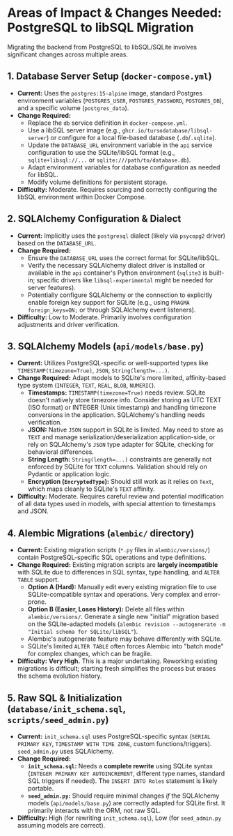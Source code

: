 # Areas of Impact & Changes Needed: PostgreSQL to libSQL Migration

Migrating the backend from PostgreSQL to libSQL/SQLite involves significant changes across multiple areas.

## 1. Database Server Setup (`docker-compose.yml`)

- **Current:** Uses the `postgres:15-alpine` image, standard Postgres environment variables (`POSTGRES_USER`, `POSTGRES_PASSWORD`, `POSTGRES_DB`), and a specific volume (`postgres_data`).
- **Change Required:**
  - Replace the `db` service definition in `docker-compose.yml`.
  - Use a libSQL server image (e.g., `ghcr.io/tursodatabase/libsql-server`) or configure for a local file-based database (`.db`/`.sqlite`).
  - Update the `DATABASE_URL` environment variable in the `api` service configuration to use the SQLite/libSQL format (e.g., `sqlite+libsql://...` or `sqlite:///path/to/database.db`).
  - Adapt environment variables for database configuration as needed for libSQL.
  - Modify volume definitions for persistent storage.
- **Difficulty:** Moderate. Requires sourcing and correctly configuring the libSQL environment within Docker Compose.

## 2. SQLAlchemy Configuration & Dialect

- **Current:** Implicitly uses the `postgresql` dialect (likely via `psycopg2` driver) based on the `DATABASE_URL`.
- **Change Required:**
  - Ensure the `DATABASE_URL` uses the correct format for SQLite/libSQL.
  - Verify the necessary SQLAlchemy dialect driver is installed or available in the `api` container's Python environment (`sqlite3` is built-in; specific drivers like `libsql-experimental` might be needed for server features).
  - Potentially configure SQLAlchemy or the connection to explicitly enable foreign key support for SQLite (e.g., using `PRAGMA foreign_keys=ON;` or through SQLAlchemy event listeners).
- **Difficulty:** Low to Moderate. Primarily involves configuration adjustments and driver verification.

## 3. SQLAlchemy Models (`api/models/base.py`)

- **Current:** Utilizes PostgreSQL-specific or well-supported types like `TIMESTAMP(timezone=True)`, `JSON`, `String(length=...)`.
- **Change Required:** Adapt models to SQLite's more limited, affinity-based type system (`INTEGER`, `TEXT`, `REAL`, `BLOB`, `NUMERIC`).
  - **Timestamps:** `TIMESTAMP(timezone=True)` needs review. SQLite doesn't natively store timezone info. Consider storing as UTC TEXT (ISO format) or INTEGER (Unix timestamp) and handling timezone conversions in the application. SQLAlchemy's handling needs verification.
  - **JSON:** Native `JSON` support in SQLite is limited. May need to store as `TEXT` and manage serialization/deserialization application-side, or rely on SQLAlchemy's `JSON` type adapter for SQLite, checking for behavioral differences.
  - **String Length:** `String(length=...)` constraints are generally not enforced by SQLite for `TEXT` columns. Validation should rely on Pydantic or application logic.
  - **Encryption (`EncryptedType`):** Should still work as it relies on `Text`, which maps cleanly to SQLite's `TEXT` affinity.
- **Difficulty:** Moderate. Requires careful review and potential modification of all data types used in models, with special attention to timestamps and JSON.

## 4. Alembic Migrations (`alembic/` directory)

- **Current:** Existing migration scripts (`*.py` files in `alembic/versions/`) contain PostgreSQL-specific SQL operations and type definitions.
- **Change Required:** Existing migration scripts are **largely incompatible** with SQLite due to differences in SQL syntax, type handling, and `ALTER TABLE` support.
  - **Option A (Hard):** Manually edit every existing migration file to use SQLite-compatible syntax and operations. Very complex and error-prone.
  - **Option B (Easier, Loses History):** Delete all files within `alembic/versions/`. Generate a single new "initial" migration based on the SQLite-adapted models (`alembic revision --autogenerate -m "Initial schema for SQLite/libSQL"`).
  - Alembic's autogenerate feature may behave differently with SQLite.
  - SQLite's limited `ALTER TABLE` often forces Alembic into "batch mode" for complex changes, which can be fragile.
- **Difficulty:** **Very High.** This is a major undertaking. Reworking existing migrations is difficult; starting fresh simplifies the process but erases the schema evolution history.

## 5. Raw SQL & Initialization (`database/init_schema.sql`, `scripts/seed_admin.py`)

- **Current:** `init_schema.sql` uses PostgreSQL-specific syntax (`SERIAL PRIMARY KEY`, `TIMESTAMP WITH TIME ZONE`, custom functions/triggers). `seed_admin.py` uses SQLAlchemy.
- **Change Required:**
  - **`init_schema.sql`:** Needs a **complete rewrite** using SQLite syntax (`INTEGER PRIMARY KEY AUTOINCREMENT`, different type names, standard SQL triggers if needed). The `INSERT INTO Roles` statement is likely portable.
  - **`seed_admin.py`:** Should require minimal changes _if_ the SQLAlchemy models (`api/models/base.py`) are correctly adapted for SQLite first. It primarily interacts with the ORM, not raw SQL.
- **Difficulty:** High (for rewriting `init_schema.sql`), Low (for `seed_admin.py` assuming models are correct).
